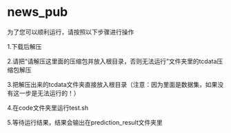 # news_pub
为了您可以顺利运行，请按照以下步骤进行操作

1.下载后解压

2.请把“请解压这里面的压缩包并放入根目录，否则无法运行”文件夹里的tcdata压缩包解压

3.把解压出来的tcdata文件夹直接放入根目录（注意：因为里面是数据集，如果没有这一步是无法运行的！）

4.在code文件夹里运行test.sh

5.等待运行结果，结果会输出在prediction_result文件夹里
